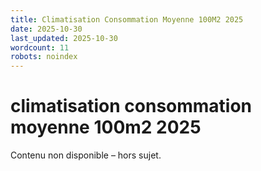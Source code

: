 ```yaml
---
title: Climatisation Consommation Moyenne 100M2 2025
date: 2025-10-30
last_updated: 2025-10-30
wordcount: 11
robots: noindex
---
```


# climatisation consommation moyenne 100m2 2025

Contenu non disponible – hors sujet.